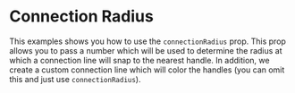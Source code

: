 # Connection Radius

This examples shows you how to use the `connectionRadius` prop.
This prop allows you to pass a number which will be used to determine the radius at which a connection line will snap to the nearest handle.
In addition, we create a custom connection line which will color the handles (you can omit this and just use `connectionRadius`).
